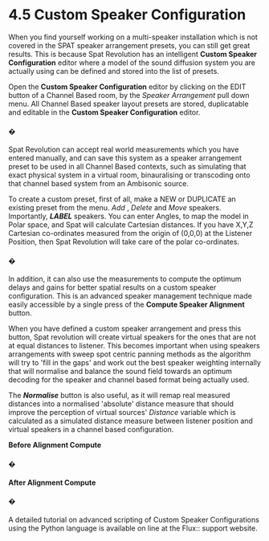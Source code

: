 # 4.5 Custom Speaker Configuration

When you find yourself working on a multi-speaker installation which is not covered in the SPAT speaker arrangement presets, you can still get great results. This is
because Spat Revolution has an intelligent **Custom Speaker Configuration** editor
where a model of the sound diffusion system you are actually using can be defined
and stored into the list of presets.

Open the **Custom Speaker Configuration** editor by clicking on the EDIT button of
a Channel Based room, by the _Speaker Arrangement_ pull down menu. All Channel
Based speaker layout presets are stored, duplicatable and editable in the **Custom
Speaker Configuration** editor.

#### �

Spat Revolution can accept real world measurements which you have entered
manually, and can save this system as a speaker arrangement preset to be used in
all Channel Based contexts, such as simulating that exact physical system in a virtual room, binauralising or transcoding onto that channel based system from an Ambisonic source.

To create a custom preset, first of all, make a NEW or DUPLICATE an existing preset
from the menu. _Add_ , _Delete_ and _Move_ speakers. Importantly, **_LABEL_** speakers. You
can enter Angles, to map the model in Polar space, and Spat will calculate Cartesian distances. If you have X,Y,Z Cartesian co-ordinates measured from the origin of
(0,0,0) at the Listener Position, then Spat Revolution will take care of the polar
co-ordinates.

#### �

In addition, it can also use the measurements to compute the optimum delays and
gains for better spatial results on a custom speaker configuration. This is an advanced speaker management technique made easily accessible by a single press
of the **Compute Speaker Alignment** button.

When you have defined a custom speaker arrangement and press this button,
Spat revolution will create virtual speakers for the ones that are not at equal distances to listener. This becomes important when using speakers arrangements with
sweep spot centric panning methods as the algorithm will try to 'fill in the gaps'
and work out the best speaker weighting internally that will normalise and balance
the sound field towards an optimum decoding for the speaker and channel based
format being actually used.

The **_Normalise_** button is also useful, as it will remap real measured distances into a
normalised 'absolute' distance measure that should improve the perception of virtual sources' _Distance_ variable which is calculated as a simulated distance measure
between listener position and virtual speakers in a channel based configuration.


**Before Alignment Compute**

#### �

**After Alignment Compute**

#### �

A detailed tutorial on advanced scripting of Custom Speaker Configurations using
the Python language is available on line at the Flux:: support website.

